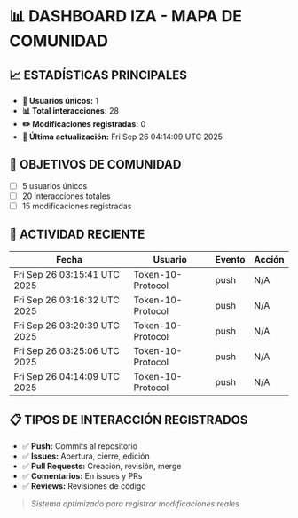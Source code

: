 # 📊 DASHBOARD IZA - MAPA DE COMUNIDAD

## 📈 ESTADÍSTICAS PRINCIPALES

- **👥 Usuarios únicos:** 1
- **📊 Total interacciones:** 28
- **✏️ Modificaciones registradas:** 0
- **📅 Última actualización:** Fri Sep 26 04:14:09 UTC 2025

## 🎯 OBJETIVOS DE COMUNIDAD

- [ ] 5 usuarios únicos
- [ ] 20 interacciones totales
- [ ] 15 modificaciones registradas

## 🔄 ACTIVIDAD RECIENTE

| Fecha | Usuario | Evento | Acción |
|-------|---------|--------|---------|
| Fri Sep 26 03:15:41 UTC 2025 | Token-10-Protocol | push | N/A |
| Fri Sep 26 03:16:32 UTC 2025 | Token-10-Protocol | push | N/A |
| Fri Sep 26 03:20:39 UTC 2025 | Token-10-Protocol | push | N/A |
| Fri Sep 26 03:25:06 UTC 2025 | Token-10-Protocol | push | N/A |
| Fri Sep 26 04:14:09 UTC 2025 | Token-10-Protocol | push | N/A |

## 📋 TIPOS DE INTERACCIÓN REGISTRADOS

- ✅ **Push:** Commits al repositorio
- ✅ **Issues:** Apertura, cierre, edición
- ✅ **Pull Requests:** Creación, revisión, merge
- ✅ **Comentarios:** En issues y PRs
- ✅ **Reviews:** Revisiones de código

> *Sistema optimizado para registrar modificaciones reales*
